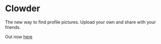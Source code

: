 # Clowder

The new way to find profile pictures. Upload your own and share with your friends.

Out now [here](https://clowder.aroze.me/)
